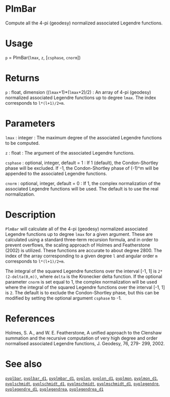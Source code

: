 # PlmBar

Compute all the 4-pi (geodesy) normalized associated Legendre functions.

# Usage

`p` = PlmBar(`lmax`, `z`, [`csphase`, `cnorm`])

# Returns

`p` : float, dimension ((`lmax`+1)\*(`lmax`+2)/2)
:   An array of 4-pi (geodesy) normalized associated Legendre functions up to degree `lmax`. The index corresponds to `l*(l+1)/2+m`.

# Parameters

`lmax` : integer
:   The maximum degree of the associated Legendre functions to be computed.

`z` : float
:   The argument of the associated Legendre functions.

`csphase` : optional, integer, default = 1
:   If 1 (default), the Condon-Shortley phase will be excluded. If -1, the Condon-Shortley phase of (-1)^m will be appended to the associated Legendre functions.

`cnorm` : optional, integer, default = 0
:   If 1, the complex normalization of the associated Legendre functions will be used. The default is to use the real normalization.

# Description

`PlmBar` will calculate all of the 4-pi (geodesy) normalized associated Legendre functions up to degree `lmax` for a given argument. These are calculated using a standard three-term recursion formula, and in order to prevent overflows, the scaling approach of Holmes and Featherstone (2002) is utilized. These functions are accurate to about degree 2800. The index of the array corresponding to a given degree `l` and angular order `m` corresponds to `l*(l+1)/2+m`. 

The integral of the squared Legendre functions over the interval [-1, 1] is `2*(2-delta(0,m))`, where `delta` is the Kronecker delta function. If the optional parameter `cnorm` is set equal to 1, the complex normalization will be used where the integral of the squared Legendre functions over the interval [-1, 1] is `2`. The default is to exclude the Condon-Shortley phase, but this can be modified by setting the optional argument `csphase` to -1.

# References

Holmes, S. A., and W. E. Featherstone, A unified approach to the Clenshaw
summation and the recursive computation of very high degree and
order normalised associated Legendre functions, J. Geodesy, 76, 279-
299, 2002.

# See also

[`pyplbar`](pyplbar.html), [`pyplbar_d1`](pyplbar_d1.html), [`pyplmbar_d1`](pyplmbar_d1.html), [`pyplon`](pyplon.html), [`pyplon_d1`](pyplon_d1,html), [`pyplmon`](pyplmon.html), [`pyplmon_d1`](pyplmon_d1.html), [`pyplschmidt`](pyplschmidt.html), [`pyplschmidt_d1`](pyplschmidt_d1.html), [`pyplmschmidt`](pyplmschmidt.html), [`pyplmschmidt_d1`](pyplmschmidt_d1.html), [`pyplegendre`](pyplegendre.html), [`pyplegendre_d1`](pyplegendre_d1.html), [`pyplegendrea`](pyplegendrea.html), [`pyplegendrea_d1`](pyplegendrea_d1.html)

